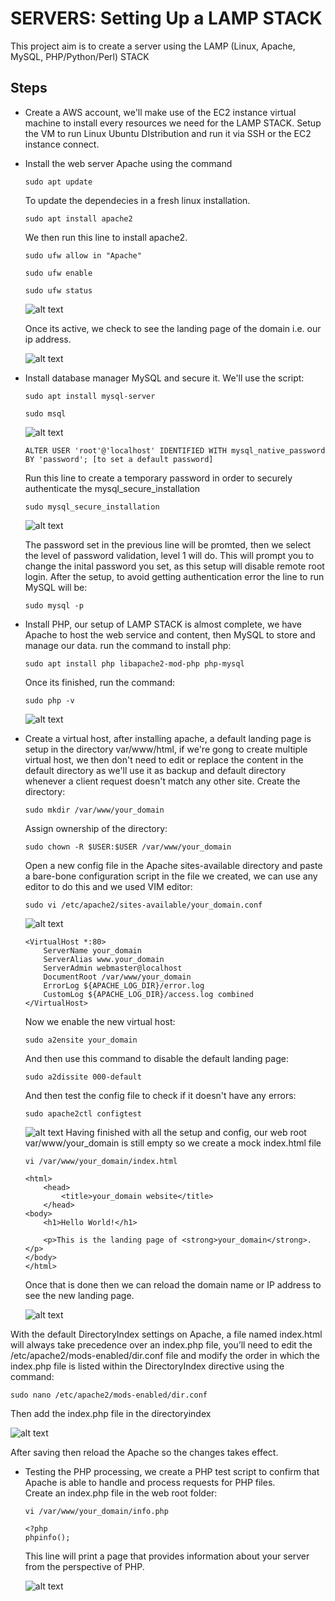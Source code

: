 # SERVERS: Setting Up a LAMP STACK

This project aim is to create a server using the LAMP (Linux, Apache, MySQL, PHP/Python/Perl) STACK

## Steps
- Create a AWS account, we'll make use of the EC2 instance virtual machine to install every resources we need for the LAMP STACK. Setup the VM to run Linux Ubuntu DIstribution and run it via SSH or the EC2 instance connect. 
- Install the web server Apache using the command 
    ```
    sudo apt update 
    ```
    To update the dependecies in a fresh linux installation.
    ```
    sudo apt install apache2
    ```
    We then run this line to install apache2.
    ```
    sudo ufw allow in "Apache"
    ```
    ```
    sudo ufw enable
    ```
    ```
    sudo ufw status
    ```

    ![alt text](<../images/apache running.png>)

    Once its active, we check to see the landing page of the domain i.e. our ip address.
   
    ![alt text](<../images/landing page for the web swrver.png>)

- Install database manager MySQL and secure it. We'll use the script:
    ```
    sudo apt install mysql-server
    ```
    ```
    sudo msql
    ```

    ![alt text](<../images/mysql installed.png>)

    ```
    ALTER USER 'root'@'localhost' IDENTIFIED WITH mysql_native_password BY 'password'; [to set a default password]

    ```
    Run this line to create a temporary password in order to securely authenticate the mysql_secure_installation
    ```
    sudo mysql_secure_installation
    ```
    ![alt text](<../images/mysql secure installation.png>)
    
    The password set in the previous line will be promted, then we select the level of password validation, level 1 will do. This will prompt you to change the inital password you set, as this setup will disable remote root login. After the setup, to avoid getting authentication error the line to run MySQL will be:
    ```
    sudo mysql -p
    ```
- Install PHP, our setup of LAMP STACK is almost complete, we have Apache to host the web service and content, then MySQL to store and manage our data. run the command to install php:
    ```
    sudo apt install php libapache2-mod-php php-mysql
    ```
    Once its finished, run the command:
    ```
    sudo php -v
    ```
    
    ![alt text](<../images/php installed.png>)

- Create a virtual host, after installing apache, a default landing page is setup in the directory var/www/html, if we're gong to create multiple virtual host, we then don't need to edit or replace the content in the default directory as we'll use it as backup and default directory whenever a client request doesn't match any other site. 
Create the directory:
    ```
    sudo mkdir /var/www/your_domain
    ```
    Assign ownership of the directory:
    ```
    sudo chown -R $USER:$USER /var/www/your_domain
    ```
    Open a new config file in the Apache sites-available directory and paste a bare-bone configuration script in the file we created, we can use any editor to do this and we used VIM editor:
    ```
    sudo vi /etc/apache2/sites-available/your_domain.conf
    ```
    
    ![alt text](<../images/create a virtual domain.png>)
    ```
    <VirtualHost *:80>
        ServerName your_domain
        ServerAlias www.your_domain 
        ServerAdmin webmaster@localhost
        DocumentRoot /var/www/your_domain
        ErrorLog ${APACHE_LOG_DIR}/error.log
        CustomLog ${APACHE_LOG_DIR}/access.log combined
    </VirtualHost>
    ```

    
    Now we enable the new virtual host:
    ```
    sudo a2ensite your_domain
    ```
    And then use this command to disable the default landing page:
    ```
    sudo a2dissite 000-default
    ```
    And then test the config file to check if it doesn't have any errors:
    ```
    sudo apache2ctl configtest
    ```
    ![alt text](<../images/virtual server setup.png>)
    Having finished with all the setup and config, our web root var/www/your_domain is still empty so we create a mock index.html file
    ```
    vi /var/www/your_domain/index.html
    ```
    ```
    <html>
        <head>
            <title>your_domain website</title>
        </head>
    <body>
        <h1>Hello World!</h1>

        <p>This is the landing page of <strong>your_domain</strong>.</p>
    </body>
    </html>   
    ```
    Once that is done then we can reload the domain name or IP address to see the new landing page.

    ![alt text](<../images/new landing page .png>)

With the default DirectoryIndex settings on Apache, a file named index.html will always take precedence over an index.php file, you’ll need to edit the /etc/apache2/mods-enabled/dir.conf file and modify the order in which the index.php file is listed within the DirectoryIndex directive using the command:
```
sudo nano /etc/apache2/mods-enabled/dir.conf
```

Then add the index.php file in the directoryindex

![alt text](<../images/add php to directory index.png>)

After saving then reload the Apache so the changes takes effect.
- Testing the PHP processing, we create a PHP test script to confirm that Apache is able to handle and process requests for PHP files.  
    Create an index.php file in the web root folder:
    ```
    vi /var/www/your_domain/info.php
    ```
    ```
    <?php
    phpinfo();
    ```

    This line will print a page that provides information about your server from the perspective of PHP.

    ![alt text](<../images/PHP info.jpeg>)





    